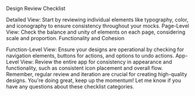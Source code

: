 Design Review Checklist

Detailed View: Start by reviewing individual elements like typography, color, and iconography to ensure consistency throughout your mocks.
Page-Level View: Check the balance and unity of elements on each page, considering scale and proportion.
Functionality and Cohesion

Function-Level View: Ensure your designs are operational by checking for navigation elements, buttons for actions, and options to undo actions.
App-Level View: Review the entire app for consistency in appearance and functionality, such as consistent icon placement and overall flow.
Remember, regular review and iteration are crucial for creating high-quality designs. You're doing great, keep up the momentum! Let me know if you have any questions about these checklist categories. 

